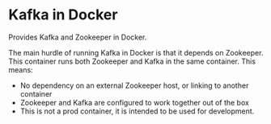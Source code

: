 # Kafka in Docker

Provides Kafka and Zookeeper in Docker.


The main hurdle of running Kafka in Docker is that it depends on Zookeeper.
This container runs both Zookeeper and Kafka in the same container. This means:

* No dependency on an external Zookeeper host, or linking to another container
* Zookeeper and Kafka are configured to work together out of the box
* This is not a prod container, it is intended to be used for development.


